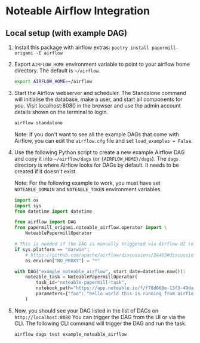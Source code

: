 # Noteable Airflow Integration

## Local setup (with example DAG)

1. Install this package with airflow extras: `poetry install papermill-origami -E airflow`
1. Export `AIRFLOW_HOME` environment variable to point to your airflow home directory. The default is `~/airflow`.
    ```bash
    export AIRFLOW_HOME=~/airflow
    ```
1. Start the Airflow webserver and scheduler. The Standalone command will initialise the database, make a user, and start all components for you. Visit localhost:8080 in the browser and use the admin account details shown on the terminal to login.
   ```bash
   airflow standalone
   ```
   Note: If you don't want to see all the example DAGs that come with Airflow, you can edit the `airflow.cfg` file and set `load_examples = False`.
1. Use the following Python script to create a new example Airflow DAG and copy it into `~/airflow/dags` (or `{AIRFLOW_HOME}/dags`). The `dags` directory is where Airflow looks for DAGs by default. It needs to be created if it doesn't exist.

   Note: For the following example to work, you must have set `NOTEABLE_DOMAIN` and `NOTEABLE_TOKEN` environment variables.

    ```python
    import os
    import sys
    from datetime import datetime

    from airflow import DAG
    from papermill_origami.noteable_airflow.operator import \
        NoteablePapermillOperator

    # This is needed if the DAG is manually triggered via Airflow UI (on macOS, at least)
    if sys.platform == "darwin":
        # https://github.com/apache/airflow/discussions/24463#discussioncomment-3614767
        os.environ["NO_PROXY"] = "*"

    with DAG("example_noteable_airflow", start_date=datetime.now()):
        noteable_task = NoteablePapermillOperator(
            task_id="noteable-papermill-task",
            notebook_path="https://app.noteable.io/f/f78d668e-13f3-49da-84a9-afdece1b1e2a",
            parameters={"foo": "hello world this is running from airflow"},
        )
    ```
1. Now, you should see your DAG listed in the list of DAGs on `http://localhost:8080`
   You can trigger the DAG from the UI or via the CLI. The following CLI command will trigger the DAG and run the task.
   ```bash
   airflow dags test example_noteable_airflow
   ```
